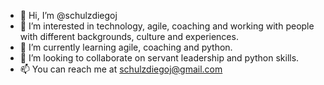 - 👋 Hi, I’m @schulzdiegoj
- 👀 I’m interested in technology, agile, coaching and working with people with different backgrounds, culture and experiences.
- 🌱 I’m currently learning agile, coaching and python.
- 💞️ I’m looking to collaborate on servant leadership and python skills.
- 📫 You can reach me at schulzdiegoj@gmail.com

<!---
schulzdiegoj/schulzdiegoj is a ✨ special ✨ repository because its `README.md` (this file) appears on your GitHub profile.
You can click the Preview link to take a look at your changes.
--->
